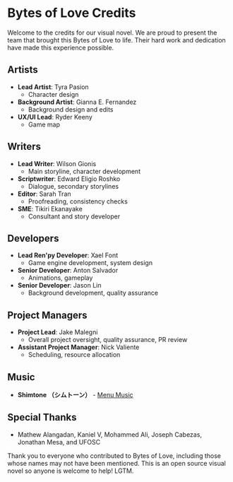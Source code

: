 # Bytes of Love Credits

Welcome to the credits for our visual novel. We are proud to present the team that brought this Bytes of Love to life. Their hard work and dedication have made this experience possible. 

## Artists

- **Lead Artist**: Tyra Pasion
  - Character design
- **Background Artist**: Gianna E. Fernandez
  - Background design and edits
- **UX/UI Lead**: Ryder Keeny
  - Game map

## Writers

- **Lead Writer**: Wilson Gionis
  - Main storyline, character development
- **Scriptwriter**: Edward Eligio Roshko
  - Dialogue, secondary storylines
- **Editor**: Sarah Tran
  - Proofreading, consistency checks
- **SME**: Tikiri Ekanayake
  - Consultant and story developer

## Developers

- **Lead Ren'py Developer**: Xael Font
  - Game engine development, system design
- **Senior Developer**: Anton Salvador
  - Animations, gameplay
- **Senior Developer**: Jason Lin
  - Background development, quality assurance

## Project Managers

- **Project Lead**: Jake Malegni
  - Overall project oversight, quality assurance, PR review
- **Assistant Project Manager**: Nick Valiente
  - Scheduling, resource allocation

## Music

- **Shimtone （シムトーン）** - [Menu Music](https://dova-s.jp/bgm/play20356.html)

## Special Thanks

- Mathew Alangadan, Kaniel V, Mohammed Ali, Joseph Cabezas, Jonathan Mesa, and UFOSC

Thank you to everyone who contributed to Bytes of Love, including those whose names may not have been mentioned. This is an open source visual novel so anyone is welcome to help! LGTM.


